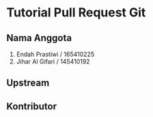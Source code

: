 # Tutorial Pull Request Git

## Nama Anggota
1. Endah Prastiwi / 165410225
2. Jihar Al Gifari / 145410192

## Upstream

## Kontributor
